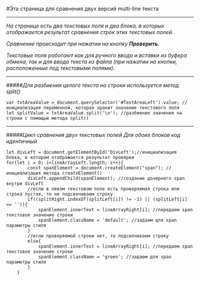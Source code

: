 #Эта страница для сравнения двух версий multi-line текста
_______
*На странице есть два текстовых поля и два блока, в которых отображается результат сравнения строк этих текстовых полей.*

*Сравнение происходит при нажатии на кнопку* ***Проверить***.

*Текстовые поля работают как для ручного ввода и вставки из буфера обмена, так и для ввода текста из файла (при нажатии на кнопки, расположенные под текстовыми полями).*
___
#####*Для разбиения целого текста на строки используется метод split()*
```
var txtAreaValue = document.querySelector('#TextAreaLeft').value; //инициализация переменной, которая хранит значение текстового поля
let splitValue = txtAreaValue.split('\n'); //разбиение значения на строки с помощью метода split()
```
___
#####*Цикл сравнения двух текстовых полей*
*Для обоих блоков код идентичный*
```
let divLeft = document.getElementById('DivLeft');//инициализация блока, в котором отображается результат проверки
for(let i = 0; i<lineArrayLeft.length; i++){
        const spanElement = document.createElement("span"); //инициализация метода createElement()
        divLeft.appendChild(spanElement); //создание дочернего span внутри divLeft
        //если в левом текстовом поле есть проверяемая строка или строка пустая, то не подсвечиваем строку
        if((splitRight.indexOf(splitLeft[i]) != -1) || (splitLeft[i] == '')){
            spanElement.innerText = lineArrayRight[i]; //передаем span текстовое значение строки
            spanElement.className = 'default'; //задаем для span параметры стиля
        }
        //если проверяемой строки нет, то подсвечиваем строку
        else{
            spanElement.innerText = lineArrayRight[i]; //передаем span текстовое значение строки
            spanElement.className = 'green'; //задаем для span параметры стиля
        }
    }
```